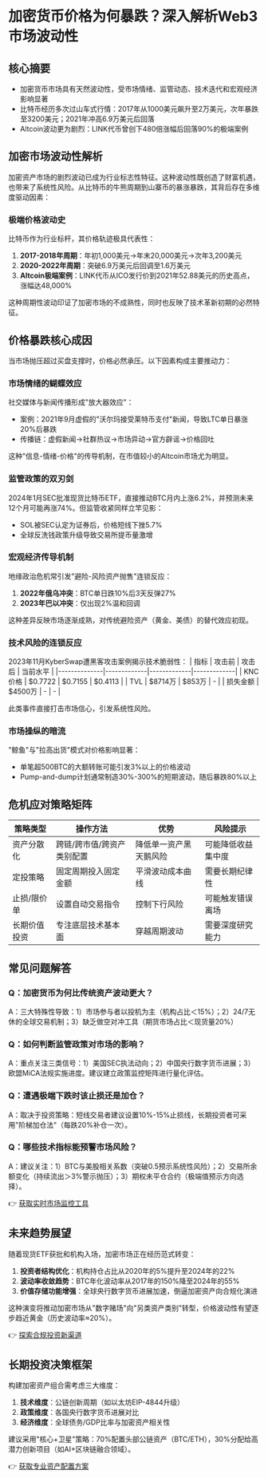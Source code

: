 # 加密货币价格为何暴跌？深入解析Web3市场波动性

## 核心摘要

- 加密货币市场具有天然波动性，受市场情绪、监管动态、技术迭代和宏观经济影响显著
- 比特币经历多次过山车式行情：2017年从1000美元飙升至2万美元，次年暴跌至3200美元；2021年冲高6.9万美元后回落
- Altcoin波动更为剧烈：LINK代币曾创下480倍涨幅后回落90%的极端案例

## 加密市场波动性解析

加密资产市场的剧烈波动已成为行业标志性特征。这种波动性既创造了财富机遇，也带来了系统性风险。从比特币的牛熊周期到山寨币的暴涨暴跌，其背后存在多维度驱动因素：

### 极端价格波动史
比特币作为行业标杆，其价格轨迹极具代表性：
1. **2017-2018年周期**：年初1,000美元→年末20,000美元→次年3,200美元
2. **2020-2022年周期**：突破6.9万美元后回调至1.6万美元
3. **Altcoin极端案例**：LINK代币从ICO发行价到2021年52.88美元的历史高点，涨幅达48,000%

这种周期性波动印证了加密市场的不成熟性，同时也反映了技术革新初期的必然特征。

## 价格暴跌核心成因

当市场抛压超过买盘支撑时，价格必然承压。以下因素构成主要推动力：

### 市场情绪的蝴蝶效应
社交媒体与新闻传播形成"放大器效应"：
- 案例：2021年9月虚假的"沃尔玛接受莱特币支付"新闻，导致LTC单日暴涨20%后暴跌
- 传播链：虚假新闻→社群热议→市场异动→官方辟谣→价格回吐

这种"信息-情绪-价格"的传导机制，在市值较小的Altcoin市场尤为明显。

### 监管政策的双刃剑
2024年1月SEC批准现货比特币ETF，直接推动BTC月内上涨6.2%，并预测未来12个月可能再涨74%。但监管收紧同样立竿见影：
- SOL被SEC认定为证券后，价格短线下挫5.7%
- 全球反洗钱政策升级导致交易所提币量激增

### 宏观经济传导机制
地缘政治危机常引发"避险-风险资产抛售"连锁反应：
1. **2022年俄乌冲突**：BTC单日跌10%后3天反弹27%
2. **2023年巴以冲突**：仅出现2%温和回调

这种差异反映市场逐渐成熟，对传统避险资产（黄金、美债）的替代效应初现。

### 技术风险的连锁反应
2023年11月KyberSwap遭黑客攻击案例揭示技术脆弱性：
| 指标         | 攻击前      | 攻击后      | 当前水平    |
|--------------|-------------|-------------|-------------|
| KNC价格      | $0.7722     | $0.7155     | $0.4113     |
| TVL          | $8714万     | $853万      | -           |
| 损失金额     | $4500万     | -           | -           |

此类事件直接打击市场信心，引发系统性风险。

### 市场操纵的暗流
"鲸鱼"与"拉高出货"模式对价格影响显著：
- 单笔超500BTC的大额转账可能引发3%以上的价格波动
- Pump-and-dump计划通常制造30%-300%的短期波动，随后暴跌80%以上

## 危机应对策略矩阵

| 策略类型         | 操作方法                          | 优势                     | 风险提示               |
|------------------|-----------------------------------|--------------------------|------------------------|
| 资产分散化       | 跨链/跨市值/跨资产类别配置       | 降低单一资产黑天鹅风险   | 可能降低收益集中度     |
| 定投策略         | 固定周期投入固定金额              | 平滑波动成本曲线          | 需要长期纪律性         |
| 止损/限价单      | 设置自动交易指令                  | 控制下行风险              | 可能触发错误离场       |
| 长期价值投资     | 专注底层技术基本面                | 穿越周期波动              | 需要深度研究能力       |

## 常见问题解答

### Q：加密货币为何比传统资产波动更大？
A：三大特殊性导致：1）市场参与者以投机为主（机构占比＜15%）；2）24/7无休的全球交易机制；3）缺乏做空对冲工具（期货市场占比＜现货量20%）

### Q：如何判断监管政策对市场的影响？
A：重点关注三类信号：1）美国SEC执法动向；2）中国央行数字货币进展；3）欧盟MiCA法规实施进度。建议建立政策监控矩阵进行量化评估。

### Q：遭遇极端下跌时该止损还是加仓？
A：取决于投资策略：短线交易者建议设置10%-15%止损线，长期投资者可采用"阶梯加仓法"（每跌20%补仓一次）。

### Q：哪些技术指标能预警市场风险？
A：建议关注：1）BTC与美股相关系数（突破0.5预示系统性风险）；2）交易所余额变化（持续流出＞3%警示抛压）；3）期权未平仓合约（极端值预示方向选择）。

👉 [获取实时市场监控工具](https://bit.ly/okx_welcome)

## 未来趋势展望

随着现货ETF获批和机构入场，加密市场正在经历范式转变：
1. **投资者结构优化**：机构持仓占比从2020年的5%提升至2024年的22%
2. **波动率收敛趋势**：BTC年化波动率从2017年的150%降至2024年的55%
3. **价值存储功能增强**：全球央行数字货币进展加速，倒逼加密资产向合规化演进

这种演变将推动加密市场从"数字赌场"向"另类资产类别"转型，价格波动性有望逐步趋近黄金（历史波动率≈20%）。

👉 [探索合规投资新渠道](https://bit.ly/okx_welcome)

## 长期投资决策框架

构建加密资产组合需考虑三大维度：
1. **技术维度**：公链创新周期（如以太坊EIP-4844升级）
2. **政策维度**：各国央行数字货币进展对比
3. **经济维度**：全球债务/GDP比率与加密资产相关性

建议采用"核心+卫星"策略：70%配置头部公链资产（BTC/ETH），30%分配给高潜力创新项目（如AI+区块链融合领域）。

👉 [获取专业资产配置方案](https://bit.ly/okx_welcome)